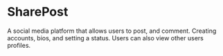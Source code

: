 # SharePost
A social media platform that allows users to post, and comment. Creating accounts, bios, and setting a status. Users can also view other users profiles.
